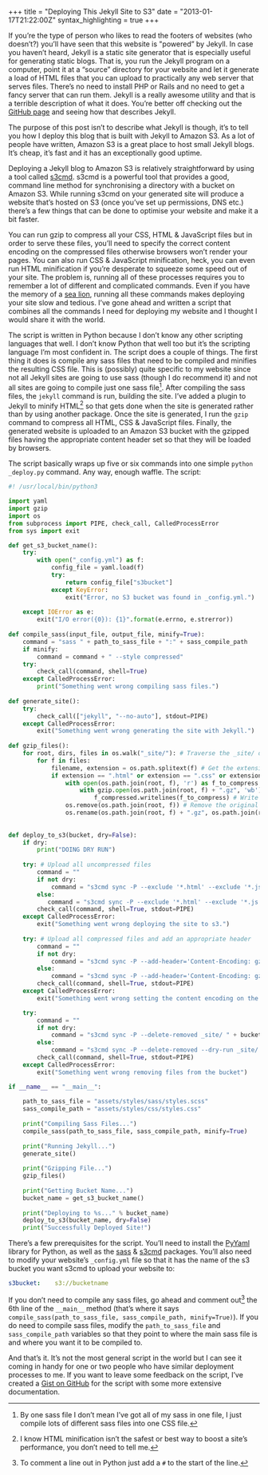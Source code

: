 +++
title = "Deploying This Jekyll Site to S3"
date = "2013-01-17T21:22:00Z"
syntax_highlighting = true
+++

If you’re the type of person who likes to read the footers of websites (who doesn’t?) you’ll have seen that this website is "powered” by Jekyll. In case you haven’t heard, Jekyll is a static site generator that is especially useful for generating static blogs. That is, you run the Jekyll program on a computer, point it at a “source” directory for your website and let it generate a load of HTML files that you can upload to practically any web server that serves files. There’s no need to install PHP or Rails and no need to get a fancy server that can run them. Jekyll is a really awesome utility and that is a terrible description of what it does. You’re better off checking out the [GitHub page][jekyll-github-page] and seeing how that describes Jekyll.

The purpose of this post isn’t to describe what Jekyll is though, it’s to tell you how I deploy this blog that is built with Jekyll to Amazon S3. As a lot of people have written, Amazon S3 is a great place to host small Jekyll blogs. It’s cheap, it’s fast and it has an exceptionally good uptime. 

Deploying a Jekyll blog to Amazon S3 is relatively straightforward by using a tool called [s3cmd][s3cmd-project-page]. s3cmd is a powerful tool that provides a good, command line method for synchronising a directory with a bucket on Amazon S3. While running s3cmd on your generated site will produce a website that’s hosted on S3 (once you’ve set up permissions, DNS etc.) there’s a few things that can be done to optimise your website and make it a bit faster.

You can run gzip to compress all your CSS, HTML & JavaScript files but in order to serve these files, you’ll need to specify the correct content encoding on the compressed files otherwise browsers won’t render your pages. You can also run CSS & JavaScript minification, heck, you can even run HTML minification if you’re desperate to squeeze some speed out of your site. The problem is, running all of these processes requires you to remember a lot of different and complicated commands. Even if you have the memory of a [sea lion][sea-lion-memory], running all these commands makes deploying your site slow and tedious. I’ve gone ahead and written a script that combines all the commands I need for deploying my website and I thought I would share it with the world.

The script is written in Python because I don’t know any other scripting languages that well. I don’t know Python that well too but it’s the scripting language I’m most confident in. The script does a couple of things. The first thing it does is compile any sass files that need to be compiled and minifies the resulting CSS file. This is (possibly) quite specific to my website since not all Jekyll sites are going to use sass (though I do recommend it) and not all sites are going to compile just one sass file[^1]. After compiling the sass files, the `jekyll` command is run, building the site. I’ve added a plugin to Jekyll to minify HTML[^2] so that gets done when the site is generated rather than by using another package. Once the site is generated, I run the `gzip` command to compress all HTML, CSS & JavaScript files. Finally, the generated website is uploaded to an Amazon S3 bucket with the gzipped files having the appropriate content header set so that they will be loaded by browsers. 

The script basically wraps up five or six commands into one simple `python _deploy.py` command. Any way, enough waffle. The script: 

```python
#! /usr/local/bin/python3

import yaml
import gzip
import os
from subprocess import PIPE, check_call, CalledProcessError
from sys import exit

def get_s3_bucket_name():
    try:
        with open("_config.yml") as f:
            config_file = yaml.load(f)
            try:
                return config_file["s3bucket"]
            except KeyError:
                exit("Error, no S3 bucket was found in _config.yml.")
                
    except IOError as e:
        exit("I/O error({0}): {1}".format(e.errno, e.strerror))
        
def compile_sass(input_file, output_file, minify=True):
    command = "sass " + path_to_sass_file + ":" + sass_compile_path
    if minify:
        command = command + " --style compressed"
    try:
        check_call(command, shell=True)
    except CalledProcessError:
        print("Something went wrong compiling sass files.")
        
def generate_site(): 
    try:
        check_call(["jekyll", "--no-auto"], stdout=PIPE)
    except CalledProcessError:
        exit("Something went wrong generating the site with Jekyll.")
        
def gzip_files():
    for root, dirs, files in os.walk("_site/"): # Traverse the _site/ directory
        for f in files:
            filename, extension = os.path.splitext(f) # Get the extension of the current file
            if extension == ".html" or extension == ".css" or extension == ".js": # Check to see if it's a compressible extension
                with open(os.path.join(root, f), 'r') as f_to_compress: # Open the file
                    with gzip.open(os.path.join(root, f) + ".gz", 'wb') as f_compressed: # Open a new gzip file
                        f_compressed.writelines(f_to_compress) # Write the original file into the gzip file
                os.remove(os.path.join(root, f)) # Remove the original file. 
                os.rename(os.path.join(root, f) + ".gz", os.path.join(root, f)) # Rename file to original
            
        
def deploy_to_s3(bucket, dry=False):
    if dry:
        print("DOING DRY RUN")
        
    try: # Upload all uncompressed files
        command = ""
        if not dry:
            command = "s3cmd sync -P --exclude '*.html' --exclude '*.js' --exclude '*.css' _site/ " + bucket
        else:
           command = "s3cmd sync -P --exclude '*.html' --exclude '*.js' --exclude '*.css' _site/ --dry-run " + bucket 
        check_call(command, shell=True, stdout=PIPE)
    except CalledProcessError:
        exit("Something went wrong deploying the site to s3.")
    
    try: # Upload all compressed files and add an appropriate header
        command = ""
        if not dry:
            command = "s3cmd sync -P --add-header='Content-Encoding: gzip' --exclude '*.*' --include '*.html' --include '*.js' --include '*.css' _site/ " + bucket
        else:
            command = "s3cmd sync -P --add-header='Content-Encoding: gzip' --exclude '*.*' --include '*.html' --include '*.js' --include '*.css' --dry-run _site/ " + bucket
        check_call(command, shell=True, stdout=PIPE)
    except CalledProcessError:
        exit("Something went wrong setting the content encoding on the files deployed to s3")

    try:
        command = ""
        if not dry:
            command = "s3cmd sync -P --delete-removed _site/ " + bucket
        else:
            command = "s3cmd sync -P --delete-removed --dry-run _site/ " + bucket
        check_call(command, shell=True, stdout=PIPE)
    except CalledProcessError:
        exit("Something went wrong removing files from the bucket")

if __name__ == "__main__":
    
    path_to_sass_file = "assets/styles/sass/styles.scss"
    sass_compile_path = "assets/styles/css/styles.css"
    
    print("Compiling Sass Files...")
    compile_sass(path_to_sass_file, sass_compile_path, minify=True)
    
    print("Running Jekyll...")
    generate_site()
    
    print("Gzipping File...")
    gzip_files()
    
    print("Getting Bucket Name...")
    bucket_name = get_s3_bucket_name()
        
    print("Deploying to %s..." % bucket_name)
    deploy_to_s3(bucket_name, dry=False)
    print("Successfully Deployed Site!")
```

There’s a few prerequisites for the script. You’ll need to install the [PyYaml][pyyaml-project-page] library for Python, as well as the [sass][sass-project-page] & [s3cmd][s3cmd-project-page] packages. You’ll also need to modify your website’s `_config.yml` file so that it has the name of the s3 bucket you want s3cmd to upload your website to:

```yaml
s3bucket:    s3://bucketname
```

If you don’t need to compile any sass files, go ahead and comment out[^3] the 6th line of the `__main__` method (that’s where it says `compile_sass(path_to_sass_file, sass_compile_path, minify=True)`). If you do need to compile sass files, modify the `path_to_sass_file` and `sass_compile_path` variables so that they point to where the main sass file is and where you want it to be compiled to.

And that’s it. It’s not the most general script in the world but I can see it coming in handy for one or two people who have similar deployment processes to me. If you want to leave some feedback on the script, I’ve created a [Gist on GitHub][script-gist] for the script with some more extensive documentation. 

[^1]: By one sass file I don’t mean I’ve got all of my sass in one file, I just compile lots of different sass files into one CSS file.

[^2]: I know HTML minification isn’t the safest or best way to boost a site’s performance, you don’t need to tell me.

[^3]: To comment a line out in Python just add a `#` to the start of the line.

[jekyll-github-page]: https://github.com/mojombo/jekyll
[sass-project-page]: http://sass-lang.com
[s3cmd-project-page]: http://s3tools.org/s3cmd
[pyyaml-project-page]: http://pyyaml.org/wiki/PyYAML
[sea-lion-memory]: http://newscientist.com/article/dn2960-sea-lion-scores-top-for-memory.html
[script-gist]: https://gist.github.com/4559517
